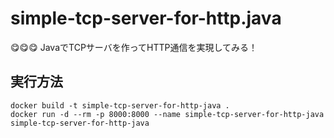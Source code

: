 # simple-tcp-server-for-http.java

😋😋😋 JavaでTCPサーバを作ってHTTP通信を実現してみる！  

## 実行方法

```shell
docker build -t simple-tcp-server-for-http-java .
docker run -d --rm -p 8000:8000 --name simple-tcp-server-for-http-java simple-tcp-server-for-http-java
```
